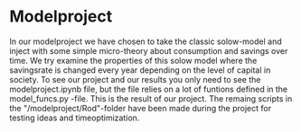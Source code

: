 # Modelproject
In our modelproject we have chosen to take the classic solow-model and inject with some simple micro-theory about consumption and savings over time. We try examine the properties of this solow model where the savingsrate is changed every year depending on the level of capital in society.
To see our project and our results you only need to see the modelproject.ipynb file, but the file relies on a lot of funtions defined in the model_funcs.py -file. This is the result of our project. The remaing scripts in the "/modelproject/Rod"-folder have been made during the project for testing ideas and timeoptimization. 

